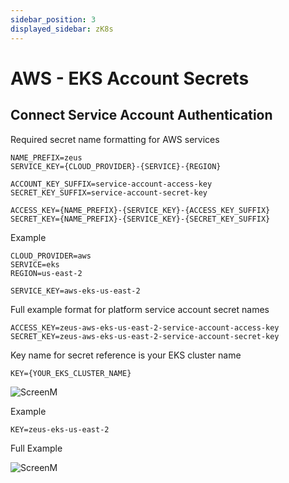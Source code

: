 ```yaml
---
sidebar_position: 3
displayed_sidebar: zK8s
---
```


# AWS - EKS Account Secrets

## Connect Service Account Authentication

Required secret name formatting for AWS services

    NAME_PREFIX=zeus
    SERVICE_KEY={CLOUD_PROVIDER}-{SERVICE}-{REGION}
    
    ACCOUNT_KEY_SUFFIX=service-account-access-key
    SECRET_KEY_SUFFIX=service-account-secret-key
    
    ACCESS_KEY={NAME_PREFIX}-{SERVICE_KEY}-{ACCESS_KEY_SUFFIX}
    SECRET_KEY={NAME_PREFIX}-{SERVICE_KEY}-{SECRET_KEY_SUFFIX}

Example

    CLOUD_PROVIDER=aws
    SERVICE=eks
    REGION=us-east-2

    SERVICE_KEY=aws-eks-us-east-2

Full example format for platform service account secret names

    ACCESS_KEY=zeus-aws-eks-us-east-2-service-account-access-key
    SECRET_KEY=zeus-aws-eks-us-east-2-service-account-secret-key

Key name for secret reference is your EKS cluster name

    KEY={YOUR_EKS_CLUSTER_NAME}

![ScreenM](https://github.com/zeus-fyi/zeus/assets/17446735/58a69aed-1188-45e6-9a1e-717c848ef90c)

Example

    KEY=zeus-eks-us-east-2

Full Example

![ScreenM](https://github.com/zeus-fyi/zeus/assets/17446735/e2b36677-bd2c-43b6-8dd9-571ba6b3cb8f)